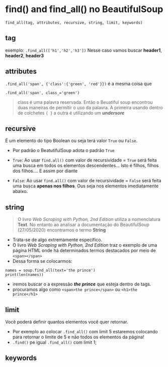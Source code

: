 # find() and find_all() no BeautifulSoup

```find_all(tag, attributes, recursive, string, limit, keywords)```

## tag
exemplo: 
```.find_all(['h1','h2','h3'])```
Nesse caso vamos buscar __header1__, __header2__, __header3__

## attributes
```.find_all('span', {'class':{'green', 'red'}})```
é a mesma coisa que

```.find_all('span', class_='green')```
> class é uma palavra reservada.  Então o Beuatiful soup encontrou duas maneiras de permitir o uso da palavra. A primeira usando dentro de colchetes 
```{ }``` a outra é utilizando um *__undersore__*

## recursive
É um elemento do tipo Boolean ou seja terá valor ```True``` ou ```False```.
- Por padrão o BeatutifulSoup adota o padrão ```True```

- ```True```: Ao usar ```find.all()``` com valor de recursividade = ```True``` será feita uma busca em todos os elementos descendentes...  Isto é filhos, filhos dos filhos.... E assim por diante
- ```False```: Ao usar ```find.all()``` com valor de recursividade = ```False``` será feita uma busca __apenas nos filhos__. Ous seja nos elementos imediatamente abaixo. 


## string
> O livro _Web Scraping with Python, 2nd Edition_ utiliza a nomenclatura __Text__.  No entanto ao analisar a documentação do BeautifulSoup (27/05/2020) encontramos o termo __String__

- Trata-se de algo extremamente específico.
- O livro _Web Scraping with Python, 2nd Edition_ traz o exemplo de uma página HTML onde há determinados termos destacados por meio de ```<span></span>``` 
- Dessa forma se colocarmos:

```
names = soup.find_all(text='the prince')
print(len(names))
```
- iremos buscar o a expressão *__the prince__* que  esteja dentro de tags.
- procuramos algo como ```<span>the prince</span>``` ou ```<h1>the prince</h1>```

## limit
Você poderá definir quantos elementos você quer retornar.

- Por exemplo ao colocar ```.find_all()``` com limit 5 estaremos colocando para retornar o limite de 5 e não todos os elementos da página!
- ```.find()``` pe igual ```.find_all()``` com limit 1;


## keywords

